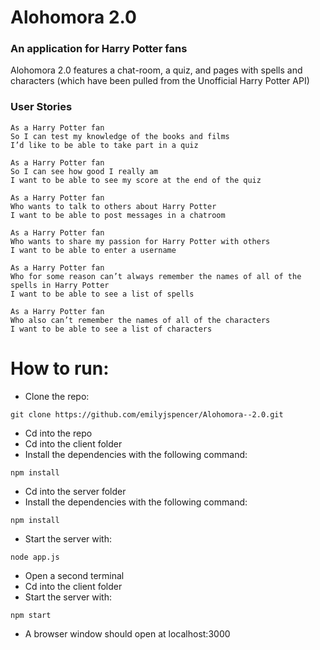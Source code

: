 # Alohomora 2.0

### An application for Harry Potter fans

Alohomora 2.0 features a chat-room, a quiz, and pages with spells and characters (which have been pulled from the Unofficial Harry Potter API)

### User Stories

```
As a Harry Potter fan
So I can test my knowledge of the books and films
I’d like to be able to take part in a quiz

As a Harry Potter fan
So I can see how good I really am
I want to be able to see my score at the end of the quiz

As a Harry Potter fan
Who wants to talk to others about Harry Potter
I want to be able to post messages in a chatroom

As a Harry Potter fan
Who wants to share my passion for Harry Potter with others
I want to be able to enter a username

As a Harry Potter fan
Who for some reason can’t always remember the names of all of the spells in Harry Potter
I want to be able to see a list of spells

As a Harry Potter fan
Who also can’t remember the names of all of the characters
I want to be able to see a list of characters
```

# How to run:
* Clone the repo:
```
git clone https://github.com/emilyjspencer/Alohomora--2.0.git
```
* Cd into the repo
* Cd into the client folder
* Install the dependencies with the following command:
```
npm install
```
* Cd into the server folder
* Install the dependencies with the following command:
```
npm install
```
* Start the server with:
```
node app.js
```
* Open a second terminal
* Cd into the client folder
* Start the server with:
```
npm start
```
* A browser window should open at localhost:3000

